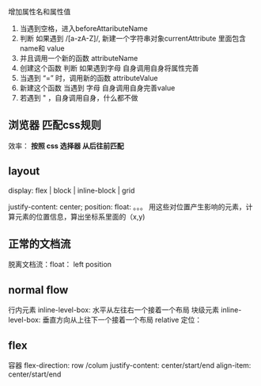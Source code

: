 增加属性名和属性值
1. 当遇到空格，进入beforeAttaributeName 
2. 判断 如果遇到 /[a-zA-Z]/, 新建一个字符串对象currentAttribute 里面包含name和 value
3. 并且调用一个新的函数  attributeName
4. 创建这个函数  判断 如果遇到字母  自身调用自身将属性完善
5. 当遇到 “=” 时，调用新的函数 attributeValue
6. 新建这个函数 当遇到 字母 自身调用自身完善value
7. 若遇到 " ，自身调用自身，什么都不做

<!-- 1:38 -->

## 浏览器 匹配css规则
效率： **按照 css 选择器 从后往前匹配**

## layout
display: flex | block | inline-block | grid
<!-- 水平居中 -->
justify-content: center; 
position: 
float: 
。。。
用这些对位置产生影响的元素，计算元素的位置信息，算出坐标系里面的（x,y)
## 正常的文档流
脱离文档流：float： left position 

## normal flow
行内元素 inline-level-box: 水平从左往右一个接着一个布局
块级元素 inline-level-box: 垂直方向从上往下一个接着一个布局 
relative 定位：


## flex 
容器
flex-direction: row /colum
justify-content: center/start/end
align-item: center/start/end